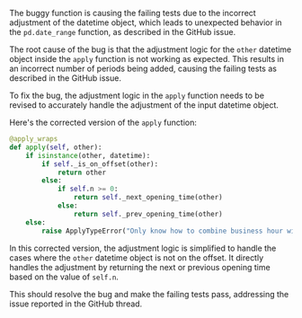 The buggy function is causing the failing tests due to the incorrect adjustment of the datetime object, which leads to unexpected behavior in the `pd.date_range` function, as described in the GitHub issue. 

The root cause of the bug is that the adjustment logic for the `other` datetime object inside the `apply` function is not working as expected. This results in an incorrect number of periods being added, causing the failing tests as described in the GitHub issue.

To fix the bug, the adjustment logic in the `apply` function needs to be revised to accurately handle the adjustment of the input datetime object.

Here's the corrected version of the `apply` function:

```python
@apply_wraps
def apply(self, other):
    if isinstance(other, datetime):
        if self._is_on_offset(other):
            return other
        else:
            if self.n >= 0:
                return self._next_opening_time(other)
            else:
                return self._prev_opening_time(other)
    else:
        raise ApplyTypeError("Only know how to combine business hour with datetime")
```

In this corrected version, the adjustment logic is simplified to handle the cases where the `other` datetime object is not on the offset. It directly handles the adjustment by returning the next or previous opening time based on the value of `self.n`.

This should resolve the bug and make the failing tests pass, addressing the issue reported in the GitHub thread.